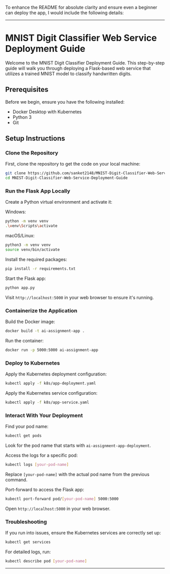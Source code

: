 To enhance the README for absolute clarity and ensure even a beginner can deploy the app, I would include the following details:

---

# MNIST Digit Classifier Web Service Deployment Guide

Welcome to the MNIST Digit Classifier Deployment Guide. This step-by-step guide will walk you through deploying a Flask-based web service that utilizes a trained MNIST model to classify handwritten digits.

## Prerequisites

Before we begin, ensure you have the following installed:
- Docker Desktop with Kubernetes
- Python 3
- Git

## Setup Instructions

### Clone the Repository

First, clone the repository to get the code on your local machine:

```sh
git clone https://github.com/sanket2148/MNIST-Digit-Classifier-Web-Service-Deployment-Guide.git
cd MNIST-Digit-Classifier-Web-Service-Deployment-Guide
```

### Run the Flask App Locally

Create a Python virtual environment and activate it:

Windows:
```sh
python -m venv venv
.\venv\Scripts\activate
```

macOS/Linux:
```sh
python3 -m venv venv
source venv/bin/activate
```

Install the required packages:
```sh
pip install -r requirements.txt
```

Start the Flask app:
```sh
python app.py
```

Visit `http://localhost:5000` in your web browser to ensure it's running.

### Containerize the Application

Build the Docker image:
```sh
docker build -t ai-assignment-app .
```

Run the container:
```sh
docker run -p 5000:5000 ai-assignment-app
```

### Deploy to Kubernetes

Apply the Kubernetes deployment configuration:
```sh
kubectl apply -f k8s/app-deployment.yaml
```

Apply the Kubernetes service configuration:
```sh
kubectl apply -f k8s/app-service.yaml
```

### Interact With Your Deployment

Find your pod name:
```sh
kubectl get pods
```

Look for the pod name that starts with `ai-assignment-app-deployment`.

Access the logs for a specific pod:
```sh
kubectl logs [your-pod-name]
```

Replace `[your-pod-name]` with the actual pod name from the previous command.

Port-forward to access the Flask app:
```sh
kubectl port-forward pod/[your-pod-name] 5000:5000
```

Open `http://localhost:5000` in your web browser.

### Troubleshooting

If you run into issues, ensure the Kubernetes services are correctly set up:
```sh
kubectl get services
```

For detailed logs, run:
```sh
kubectl describe pod [your-pod-name]
```

---
